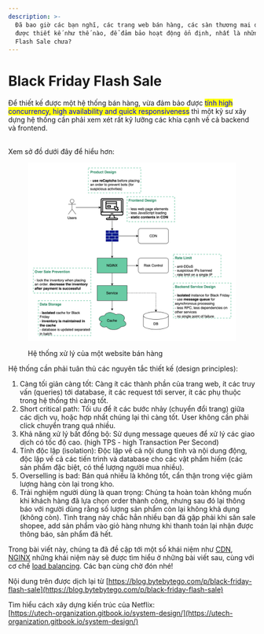 ```yaml
---
description: >-
  Đã bao giờ các bạn nghĩ, các trang web bán hàng, các sàn thương mai điện tử sẽ
  được thiết kế như thế nào, để đảm bảo hoạt động ổn định, nhất là những ngày lễ
  Flash Sale chưa?
---
```


# Black Friday Flash Sale

Để thiết kế được một hệ thống bán hàng, vừa đảm bảo được <mark style="color:blue;">tính high concurrency, high availability and quick responsiveness</mark> thì một kỹ sư xây dựng hệ thống cần phải xem xét rất kỹ lưỡng các khía cạnh về cả backend và frontend.

\
Xem sở đồ dưới đây để hiểu hơn:

<figure><img src="../.gitbook/assets/flash_sale1.jpeg" alt=""><figcaption><p>Hệ thống xử lý của một website bán hàng</p></figcaption></figure>

Hệ thống cần phải tuân thủ các nguyên tắc thiết kế (design principles):

1. Càng tối giản càng tốt: Càng ít các thành phần của trang web, ít các truy vấn (queries) tới database, ít các request tới server, ít các phụ thuộc trong hệ thống thì càng tốt.
2. Short critical path: Tối ưu để ít các bước nhảy (chuyển đổi trang) giữa các dịch vụ, hoặc hợp nhất chúng lại thì càng tốt. User không cần phải click chuyển trang quá nhiều.
3. Khả năng xử lý bất đồng bộ: Sử dụng message queues để xử lý các giao dịch có tốc độ cao. (high TPS - high Transaction Per Second)
4. Tính độc lập (isolation): Độc lập về cả nội dung tĩnh và nội dung động, độc lập về cả các tiến trình và database cho các vật phẩm hiếm (các sản phẩm đặc biệt, có thể lượng người mua nhiều).
5. Overselling is bad: Bán quá nhiều là không tốt, cẩn thận trong việc giảm lượng hàng còn lại trong kho.
6. Trải nghiệm người dùng là quan trọng: Chúng ta hoàn toàn không muốn khi khách hàng đã lựa chọn order thành công, nhưng sau đó lại thông báo với người dùng rằng số lượng sản phẩm còn lại không khả dụng (không còn). Tình trạng này chắc hẳn nhiều bạn đã gặp phải khi săn sale shopee, add sản phẩm vào giỏ hàng nhưng khi thanh toán lại nhận được thông báo, sản phẩm đã hết.

Trong bài viết này, chúng ta đã đề cập tới một số khái niệm như [CDN](https://aws.amazon.com/vi/cloudfront/), [NGINX](https://www.nginx.com/) những khái niệm này sẽ được tìm hiểu ở những bài viết sau, cùng với cơ chế [load balancing](https://www.google.com/search?q=load+balancing\&oq=load+balancing\&aqs=chrome..69i57j0i512l9.759j0j4\&sourceid=chrome\&ie=UTF-8). Các bạn cùng chờ đón nhé!

Nội dung trên được dịch lại từ [https://blog.bytebytego.com/p/black-friday-flash-sale](https://blog.bytebytego.com/p/black-friday-flash-sale)

Tìm hiểu cách xây dựng kiến trúc của Netflix:\
[https://utech-organization.gitbook.io/system-design/](https://utech-organization.gitbook.io/system-design/)

